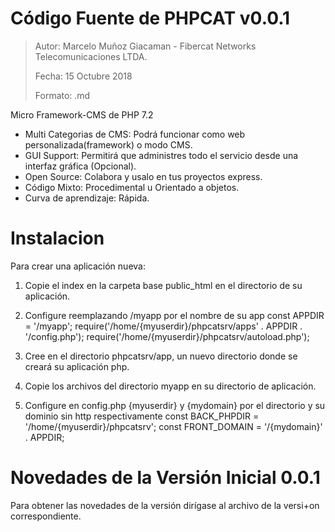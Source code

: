 Código Fuente de PHPCAT v0.0.1
=======
> Autor: Marcelo Muñoz Giacaman - Fibercat Networks Telecomunicaciones LTDA.
>
> Fecha: 15 Octubre 2018
>
> Formato: .md

Micro Framework-CMS de PHP 7.2

* Multi Categorias de CMS: Podrá funcionar como web personalizada(framework) o modo CMS.
* GUI Support: Permitirá que administres todo el servicio desde una interfaz gráfica (Opcional).
* Open Source: Colabora y usalo en tus proyectos express.
* Código Mixto: Procedimental u Orientado a objetos.
* Curva de aprendizaje: Rápida.

Instalacion
======
Para crear una aplicación nueva:
1. Copie el index en la carpeta base public_html en el directorio de su aplicación.
2. Configure reemplazando /myapp por el nombre de su app
const APPDIR = '/myapp';
require('/home/{myuserdir}/phpcatsrv/apps' . APPDIR . '/config.php');
require('/home/{myuserdir}/phpcatsrv/autoload.php');

2. Cree en el directorio phpcatsrv/app, un nuevo directorio donde se creará su aplicación php.
3. Copie los archivos del directorio myapp en su directorio de aplicación.
4. Configure en config.php {myuserdir} y {mydomain} por el directorio y su dominio sin http respectivamente
const BACK_PHPDIR = '/home/{myuserdir}/phpcatsrv';
const FRONT_DOMAIN = '/{mydomain}' . APPDIR;

Novedades de la Versión Inicial 0.0.1
======
Para obtener las novedades de la versión dirígase al archivo de la versi+on correspondiente.
